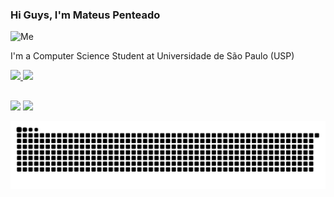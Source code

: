 ### Hi Guys, I'm Mateus Penteado

<img height="200em" alt="Me" src="https://cdn.discordapp.com/attachments/819376822700605494/872317384470454332/me.gif">

I'm a Computer Science Student at Universidade de São Paulo (USP)

<div>
  <a href="https://github.com/Matezcp">
  <img height="180em" src="https://github-readme-stats.vercel.app/api?username=Matezcp&show_icons=true&theme=ayu-mirage&include_all_commits=true&count_private=true"/>
  <img height="180em" src="https://github-readme-stats.vercel.app/api/top-langs/?username=Matezcp&layout=compact&langs_count=7&theme=ayu-mirage"/>
</div>
  
  ##
<div> 
  
  <a href="https://www.linkedin.com/in/mateus-penteado-6a4641195/" target="_blank"><img src="https://img.shields.io/badge/-LinkedIn-%230077B5?style=for-the-badge&logo=linkedin&logoColor=white" target="_blank"></a> 
  <a href="https://www.kaggle.com/mateuspenteado" target="_blank"><img src="https://camo.githubusercontent.com/79ac0631f7bd4a0cda47a0b5a7470205d17dd89cb27069a9391a16c89736f89a/68747470733a2f2f726f61642d746f2d6b6167676c652d6772616e646d61737465722e76657263656c2e6170702f6170692f73696d706c652f646f6c796c75706563" target="_blank"></a> 
 
  ![Snake animation](https://github.com/Matezcp/Matezcp/blob/output/github-contribution-grid-snake.svg)

</div>
